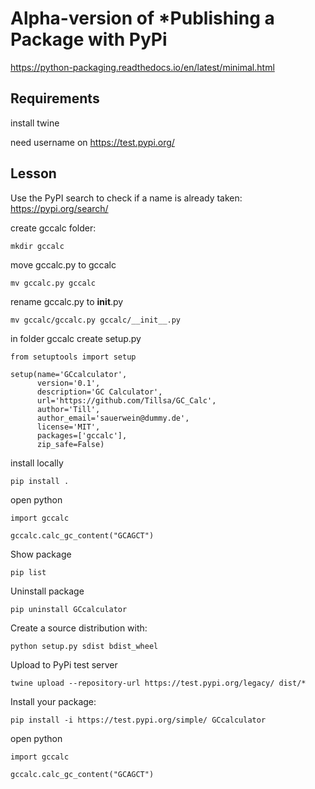 # Alpha-version of *Publishing a Package with PyPi

https://python-packaging.readthedocs.io/en/latest/minimal.html

## Requirements

install twine

need username on https://test.pypi.org/


## Lesson


Use the PyPI search to check if a name is already taken: https://pypi.org/search/



create gccalc folder:
```
mkdir gccalc
```
move gccalc.py to gccalc
```
mv gccalc.py gccalc
```
rename gccalc.py to __init__.py
```
mv gccalc/gccalc.py gccalc/__init__.py
```

in folder gccalc create setup.py

```
from setuptools import setup

setup(name='GCcalculator',
      version='0.1',
      description='GC Calculator',
      url='https://github.com/Tillsa/GC_Calc',
      author='Till',
      author_email='sauerwein@dummy.de',
      license='MIT',
      packages=['gccalc'],
      zip_safe=False)

```

install locally

```
pip install .
```

open python

```
import gccalc

gccalc.calc_gc_content("GCAGCT")
```
Show package
```
pip list
```
Uninstall package
```
pip uninstall GCcalculator
```


Create a source distribution with:

```
python setup.py sdist bdist_wheel
```
Upload to PyPi test server

```
twine upload --repository-url https://test.pypi.org/legacy/ dist/*
```


Install your package:

```
pip install -i https://test.pypi.org/simple/ GCcalculator
```


open python
```
import gccalc

gccalc.calc_gc_content("GCAGCT")
```
